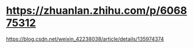 # https://zhuanlan.zhihu.com/p/606875312

https://blog.csdn.net/weixin_42238038/article/details/135974374